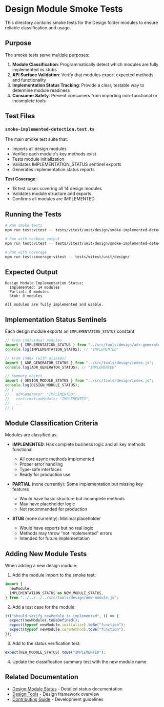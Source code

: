 # Design Module Smoke Tests

This directory contains smoke tests for the Design folder modules to ensure reliable classification and usage.

## Purpose

The smoke tests serve multiple purposes:

1. **Module Classification**: Programmatically detect which modules are fully implemented vs stubs
2. **API Surface Validation**: Verify that modules export expected methods and functionality
3. **Implementation Status Tracking**: Provide a clear, testable way to determine module readiness
4. **Consumer Safety**: Prevent consumers from importing non-functional or incomplete tools

## Test Files

### `smoke-implemented-detection.test.ts`

The main smoke test suite that:

- Imports all design modules
- Verifies each module's key methods exist
- Tests module initialization
- Validates IMPLEMENTATION_STATUS sentinel exports
- Generates implementation status reports

**Test Coverage:**

- 18 test cases covering all 14 design modules
- Validates module structure and exports
- Confirms all modules are IMPLEMENTED

## Running the Tests

```bash
# Run smoke tests
npm run test:vitest -- tests/vitest/unit/design/smoke-implemented-detection.test.ts

# Run with verbose output
npm run test:vitest -- tests/vitest/unit/design/smoke-implemented-detection.test.ts --reporter=verbose

# Run with coverage
npm run test:coverage:vitest -- tests/vitest/unit/design/
```

## Expected Output

```
Design Module Implementation Status:
  Implemented: 14 modules
  Partial: 0 modules
  Stub: 0 modules

All modules are fully implemented and usable.
```

## Implementation Status Sentinels

Each design module exports an `IMPLEMENTATION_STATUS` constant:

```typescript
// From individual modules
import { IMPLEMENTATION_STATUS } from "../src/tools/design/adr-generator.js";
console.log(IMPLEMENTATION_STATUS); // "IMPLEMENTED"

// From index (with aliases)
import { ADR_GENERATOR_STATUS } from "../src/tools/design/index.js";
console.log(ADR_GENERATOR_STATUS); // "IMPLEMENTED"

// Summary object
import { DESIGN_MODULE_STATUS } from "../src/tools/design/index.js";
console.log(DESIGN_MODULE_STATUS);
// {
//   adrGenerator: "IMPLEMENTED",
//   confirmationModule: "IMPLEMENTED",
//   ...
// }
```

## Module Classification Criteria

Modules are classified as:

- **IMPLEMENTED**: Has complete business logic and all key methods functional

  - All core async methods implemented
  - Proper error handling
  - Type-safe interfaces
  - Ready for production use

- **PARTIAL** (none currently): Some implementation but missing key features

  - Would have basic structure but incomplete methods
  - May have placeholder logic
  - Not recommended for production

- **STUB** (none currently): Minimal placeholder
  - Would have exports but no real logic
  - Methods may throw "not implemented" errors
  - Intended for future implementation

## Adding New Module Tests

When adding a new design module:

1. Add the module import to the smoke test:

```typescript
import {
  newModule,
  IMPLEMENTATION_STATUS as NEW_MODULE_STATUS,
} from "../../../../src/tools/design/new-module.js";
```

2. Add a test case for the module:

```typescript
it("should verify newModule is implemented", () => {
  expect(newModule).toBeDefined();
  expect(typeof newModule.initialize).toBe("function");
  expect(typeof newModule.coreMethod).toBe("function");
});
```

3. Add to the status verification test:

```typescript
expect(NEW_MODULE_STATUS).toBe("IMPLEMENTED");
```

4. Update the classification summary test with the new module name

## Related Documentation

- [Design Module Status](../../../docs/design-module-status.md) - Detailed status documentation
- [Design Tools](../../../src/tools/design/README.md) - Design framework overview
- [Contributing Guide](../../../CONTRIBUTING.md) - Development guidelines
